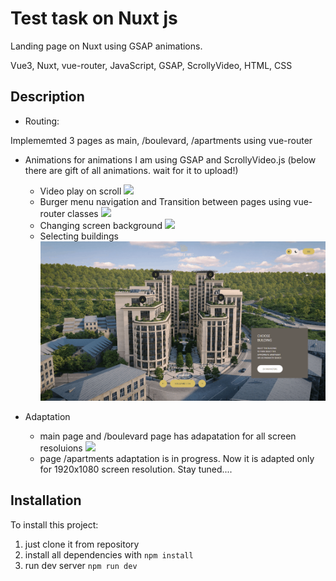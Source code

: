 # Test task on Nuxt js
Landing page on Nuxt using GSAP animations.

Vue3, Nuxt, vue-router, JavaScript, GSAP, ScrollyVideo, HTML, CSS

## Description

- Routing:

 Implememted 3 pages as main, /boulevard, /apartments using vue-router

 - Animations
 for animations I am using GSAP and ScrollyVideo.js (below there are gift of all animations. wait for it to upload!) 
    - Video play on scroll
    ![](https://github.com/ksmatievskaya/ax-test/blob/main/static/scrolly.gif)
    - Burger menu navigation and Transition between pages using vue-router classes
    ![](https://github.com/ksmatievskaya/ax-test/blob/main/static/burgerMenu.gif)
    - Changing screen background
    ![](https://github.com/ksmatievskaya/ax-test/blob/main/static/viewApartments.gif)
    - Selecting buildings
    ![](https://github.com/ksmatievskaya/ax-test/blob/main/static/buildingsApartments.gif)

- Adaptation
    - main page and /boulevard page has adapatation for all screen resoluions
    ![](https://github.com/ksmatievskaya/ax-test/blob/main/static/adapt.gif)
    - page /apartments adaptation is in progress. Now it is adapted only for 1920x1080 screen resolution. Stay tuned....

## Installation
To install this project: 
1. just clone it from repository
2. install all dependencies with ``` npm install ```
3. run dev server ``` npm run dev ```

